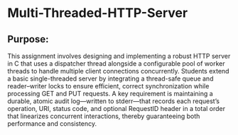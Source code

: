 # Multi-Threaded-HTTP-Server

## Purpose:
This assignment involves designing and implementing a robust HTTP server in C that uses a dispatcher thread alongside a configurable pool of worker threads to handle multiple client connections concurrently. Students extend a basic single-threaded server by integrating a thread-safe queue and reader–writer locks to ensure efficient, correct synchronization while processing GET and PUT requests. A key requirement is maintaining a durable, atomic audit log—written to stderr—that records each request’s operation, URI, status code, and optional RequestID header in a total order that linearizes concurrent interactions, thereby guaranteeing both performance and consistency.
